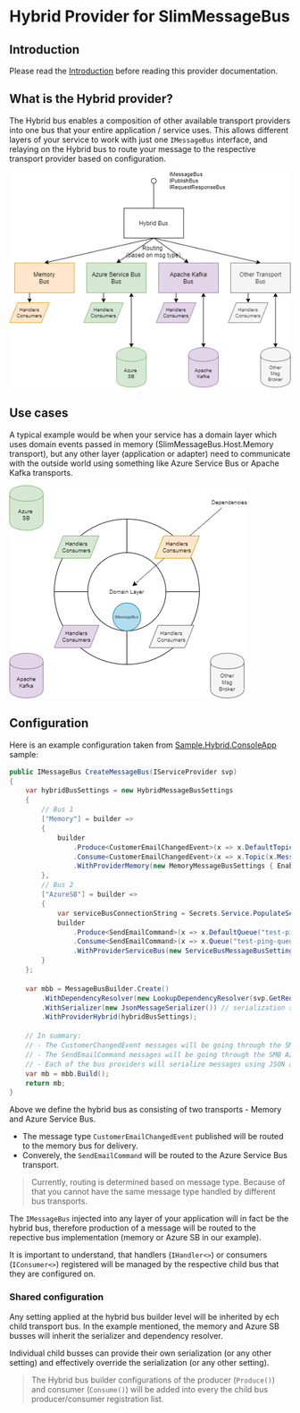 # Hybrid Provider for SlimMessageBus

## Introduction

Please read the [Introduction](intro.md) before reading this provider documentation.

## What is the Hybrid provider?

The Hybrid bus enables a composition of other available transport providers into one bus that your entire application / service uses.
This allows different layers of your service to work with just one `IMessageBus` interface, and relaying on the Hybrid bus to route your message to the respective transport provider based on configuration.

![](provider_hybrid_1.png)

## Use cases

A typical example would be when your service has a domain layer which uses domain events passed in memory (SlimMessageBus.Host.Memory transport), but any other layer (application or adapter) need to communicate with the outside world using something like Azure Service Bus or Apache Kafka transports.

![](provider_hybrid_2.png)

## Configuration

Here is an example configuration taken from [Sample.Hybrid.ConsoleApp](../src/Samples/Sample.Hybrid.ConsoleApp) sample:

```cs
public IMessageBus CreateMessageBus(IServiceProvider svp)
{
    var hybridBusSettings = new HybridMessageBusSettings
    {
        // Bus 1
        ["Memory"] = builder =>
        {
            builder
                .Produce<CustomerEmailChangedEvent>(x => x.DefaultTopic(x.Settings.MessageType.Name))
                .Consume<CustomerEmailChangedEvent>(x => x.Topic(x.MessageType.Name).WithConsumer<CustomerChangedEventHandler>())
                .WithProviderMemory(new MemoryMessageBusSettings { EnableMessageSerialization = false });
        },
        // Bus 2
        ["AzureSB"] = builder =>
        {
            var serviceBusConnectionString = Secrets.Service.PopulateSecrets(Configuration["Azure:ServiceBus"]);
            builder
                .Produce<SendEmailCommand>(x => x.DefaultQueue("test-ping-queue"))
                .Consume<SendEmailCommand>(x => x.Queue("test-ping-queue").WithConsumer<SmtpEmailService>())
                .WithProviderServiceBus(new ServiceBusMessageBusSettings(serviceBusConnectionString));
        }
    };

    var mbb = MessageBusBuilder.Create()
        .WithDependencyResolver(new LookupDependencyResolver(svp.GetRequiredService)) // DI setup will be shared
        .WithSerializer(new JsonMessageSerializer()) // serialization setup will be shared between bus 1 and 2
        .WithProviderHybrid(hybridBusSettings); 

    // In summary:
    // - The CustomerChangedEvent messages will be going through the SMB Memory provider.
    // - The SendEmailCommand messages will be going through the SMB Azure Service Bus provider.
    // - Each of the bus providers will serialize messages using JSON and use the same DI to resolve consumers/handlers.
    var mb = mbb.Build();
    return mb;
}
```

Above we define the hybrid bus as consisting of two transports - Memory and Azure Service Bus.

* The message type `CustomerEmailChangedEvent` published will be routed to the memory bus for delivery.
* Converely, the `SendEmailCommand` will be routed to the Azure Service Bus transport.

> Currently, routing is determined based on message type. Because of that you cannot have the same message type handled by different bus transports.

The `IMessageBus` injected into any layer of your application will in fact be the hybrid bus, therefore production of a message will be routed to the repective bus implementation (memory or Azure SB in our example).

It is important to understand, that handlers (`IHandler<>`) or consumers (`IConsumer<>`) registered will be managed by the respective child bus that they are configured on.

### Shared configuration

Any setting applied at the hybrid bus builder level will be inherited by ech child transport bus. In the example mentioned, the memory and Azure SB busses will inherit the serializer and dependency resolver.

Individual child busses can provide their own serialization (or any other setting) and effectively override the serialization (or any other setting).

> The Hybrid bus builder configurations of the producer (`Produce()`) and consumer (`Consume()`) will be added into every the child bus producer/consumer registration list.
